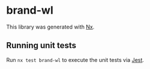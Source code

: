 # brand-wl

This library was generated with [Nx](https://nx.dev).

## Running unit tests

Run `nx test brand-wl` to execute the unit tests via [Jest](https://jestjs.io).
